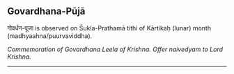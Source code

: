 ## Govardhana-Pūjā
गोवर्धन-पूजा is observed on Śukla-Prathamā tithi of Kārtikaḥ (lunar) month (madhyaahna/puurvaviddha).

_Commemoration of Govardhana Leela of Krishna. Offer naivedyam to Lord Krishna._

---
